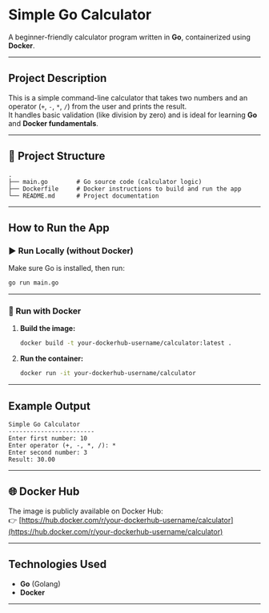 # Simple Go Calculator
A beginner-friendly calculator program written in **Go**, containerized using **Docker**.

---

## Project Description
This is a simple command-line calculator that takes two numbers and an operator (`+`, `-`, `*`, `/`) from the user and prints the result.  
It handles basic validation (like division by zero) and is ideal for learning **Go** and **Docker fundamentals**.

---

## 📁 Project Structure
```
.
├── main.go        # Go source code (calculator logic)
├── Dockerfile     # Docker instructions to build and run the app
└── README.md      # Project documentation
```

---

## How to Run the App

### ▶ Run Locally (without Docker)
Make sure Go is installed, then run:
```bash
go run main.go
```

---

### 🐳 Run with Docker

1. **Build the image:**
   ```bash
   docker build -t your-dockerhub-username/calculator:latest .
   ```

2. **Run the container:**
   ```bash
   docker run -it your-dockerhub-username/calculator
   ```

---

## Example Output
```
Simple Go Calculator
------------------------
Enter first number: 10
Enter operator (+, -, *, /): *
Enter second number: 3
Result: 30.00
```

---

## 🌐 Docker Hub
The image is publicly available on Docker Hub:  
👉 [https://hub.docker.com/r/your-dockerhub-username/calculator](https://hub.docker.com/r/your-dockerhub-username/calculator)

---

## Technologies Used
- **Go** (Golang)
- **Docker**

---
